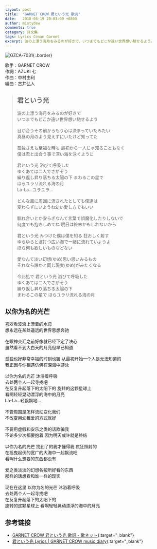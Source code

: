```yaml
---
layout: post
title:  "GARNET CROW 君という光 歌词"
date:   2018-08-19 20:03:09 +0800
author: mistydew
comments: true
category: 译文集
tags: Lyrics Conan Garnet
excerpt: 波の上漂う海月をみるのが好きで、いつまでもどこか遠い世界想い馳せるよう。
---
```

![GZCA-7031](https://crowsub.github.io/images/discography/single/GZCA-7031.jpg){:.border}

歌手：GARNET CROW<br>
作詞：AZUKI 七<br>
作曲：中村由利<br>
編曲：古井弘人

<blockquote class="lyric-original">
  <h2>君という光</h2>
  <p>
    波の上漂う海月をみるのが好きで<br>
    いつまでもどこか遠い世界想い馳せるよう<br>
    <br>
    目が合うその前からもう心は決まっていたみたい<br>
    真昼の月のよう見えずにいたけど知ってた<br>
    <br>
    孤独さえも至福な時も 最初から一人じゃ知ることもなく<br>
    僕は君と出会う事で深い海を泳ぐように<br>
    <br>
    君という光 浴びて呼吸した<br>
    ゆくあては二人でさがそう<br>
    繰り返し昇り落ちる太陽の下 まわるこの星で<br>
    ほらユラリ流れる海の月<br>
    La-La...ユラユラ…<br>
    <br>
    どんな風に周囲に流されたとしても僕達は<br>
    変わらずにいようね幼い愛し方でもいい<br>
    <br>
    馴れ合いとか安らぎなんて言葉で誤魔化したりしないで<br>
    何度でも抱きしめてね 明日は終末かもしれないから<br>
    <br>
    君という光 みつけた僕は僕を知る 狂おしく射す<br>
    ゆらゆらと波打つ広い海で一緒に流れていようよ<br>
    ほら何も欲しいものなどない<br>
    <br>
    愛なんて淡い幻想(ゆめ)思い思いみるもの<br>
    それなら誰かと同じ現実(ゆめ)がみたくなる<br>
    <br>
    今此処で 君という光 浴びて呼吸した<br>
    ゆくあては二人でさがそう<br>
    繰り返し昇り落ちる太陽の下<br>
    まわるこの星で ほらユラリ流れる海の月
  </p>
</blockquote>

<div class="lyric-translation">
  <h2>以你为名的光芒</h2>
  <p>
    喜欢看波浪上漂着的水母<br>
    想永远在某处遥远的世界思想奔驰<br>
    <br>
    在眼神交汇之前好像就已经下定了决心<br>
    虽然看不到大白天的月亮但早已知道<br>
    <br>
    孤独也好非常幸福的时刻也罢 从最初开始一个人是无法知道的<br>
    我正因与你相遇仿佛在深海中游泳<br>
    <br>
    以你为名的光芒 沐浴着呼吸<br>
    去处两个人一起寻找吧<br>
    在反复升起落下的太阳下的 旋转的这颗星球上<br>
    看啊轻轻晃动漂浮的海中的月亮<br>
    La-La...轻飘飘地…<br>
    <br>
    不管周围是怎样流动变化我们<br>
    不改变用幼稚爱的方式就好<br>
    <br>
    不要用虚假和安乐之类的话欺骗我<br>
    不论多少次都要抱着 因为明天或许就是终结<br>
    <br>
    以你为名的光芒 找到了的我才懂得我 疯狂照射的<br>
    在摇曳起伏的宽广的大海中一起飘流吧<br>
    看啊什么想要的东西都没有<br>
    <br>
    爱之类淡淡的幻想各按所好看的东西<br>
    那样的话想看和谁一样的现实<br>
    <br>
    现在在这里 以你为名的光芒 沐浴着呼吸<br>
    去处两个人一起寻找吧<br>
    在反复升起落下的太阳下的<br>
    旋转的这颗星球上 看啊轻轻晃动漂浮的海中的月亮
  </p>
</div>

## 参考链接

* [GARNET CROW 君という光 歌詞 - 歌ネット](https://www.uta-net.com/song/17804/){:target="_blank"}
* [君という光 Lyrics \| GARNET CROW music diary](https://crowsub.github.io/lyrics/original/君という光.html){:target="_blank"}
